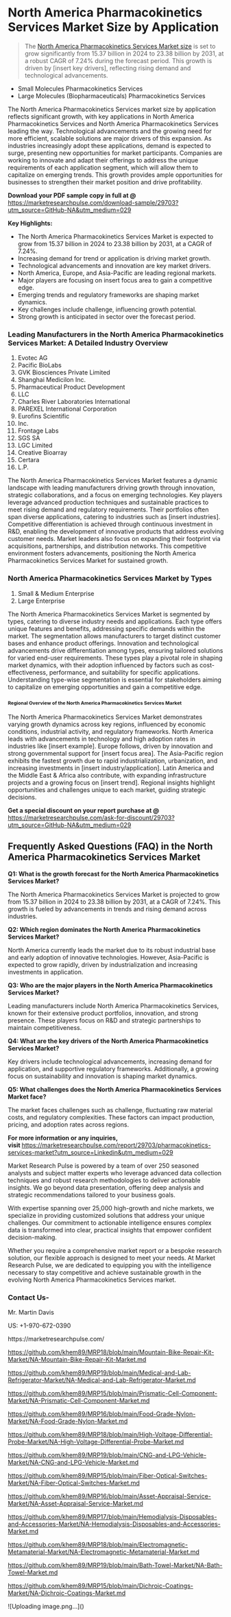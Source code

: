 <h1>North America Pharmacokinetics Services Market&nbsp;Size by Application</h1><blockquote><p>The <a href="https://marketresearchpulse.com/download-sample/29703?utm_source=GitHub-NA&amp;utm_medium=029">North America Pharmacokinetics Services Market size</a> is set to grow significantly from 15.37 billion in 2024 to 23.38 billion by 2031, at a robust CAGR of 7.24% during the forecast period. This growth is driven by [insert key drivers], reflecting rising demand and technological advancements.</p></blockquote><ul><li>Small Molecules Pharmacokinetics Services<li> Large Molecules (Biopharmaceuticals) Pharmacokinetics Services</li></ul><p>The North America Pharmacokinetics Services market size by application reflects significant growth, with key applications in North America Pharmacokinetics Services and North America Pharmacokinetics Services leading the way. Technological advancements and the growing need for more efficient, scalable solutions are major drivers of this expansion. As industries increasingly adopt these applications, demand is expected to surge, presenting new opportunities for market participants. Companies are working to innovate and adapt their offerings to address the unique requirements of each application segment, which will allow them to capitalize on emerging trends. This growth provides ample opportunities for businesses to strengthen their market position and drive profitability.</p><p><strong>Download your PDF sample copy in full at @ </strong><a href="https://marketresearchpulse.com/download-sample/29703?utm_source=GitHub-NA&amp;utm_medium=029">https://marketresearchpulse.com/download-sample/29703?utm_source=GitHub-NA&amp;utm_medium=029</a></p><p><strong>Key Highlights: </strong></p><ul><li>The North America Pharmacokinetics Services Market is expected to grow from 15.37 billion in 2024 to 23.38 billion by 2031, at a CAGR of 7.24%.</li><li>Increasing demand for trend or application is driving market growth.</li><li>Technological advancements and innovation are key market drivers.</li><li>North America, Europe, and Asia-Pacific are leading regional markets.</li><li>Major players are focusing on insert focus area to gain a competitive edge.</li><li>Emerging trends and regulatory frameworks are shaping market dynamics.</li><li>Key challenges include challenge, influencing growth potential.</li><li>Strong growth is anticipated in sector over the forecast period.</li></ul><h3>Leading Manufacturers in the North America Pharmacokinetics Services Market: A Detailed Industry Overview</h3><ol><li>Evotec AG</li><li>Pacific BioLabs</li><li>GVK Biosciences Private Limited</li><li>Shanghai Medicilon Inc.</li><li>Pharmaceutical Product Development</li><li>LLC</li><li>Charles River Laboratories International</li><li>PAREXEL International Corporation</li><li>Eurofins Scientific</li><li>Inc.</li><li>Frontage Labs</li><li>SGS SA</li><li>LGC Limited</li><li>Creative Bioarray</li><li>Certara</li><li>L.P.</li></ol><div class="flex max-w-full flex-col flex-grow"><div class="min-h-8 text-message flex w-full flex-col items-end gap-2 whitespace-normal break-words [.text-message+&amp;]:mt-5" dir="auto" data-message-author-role="assistant" data-message-id="fd8432e4-4910-450d-b182-61b7bfb0a01f" data-message-model-slug="gpt-4o"><div class="flex w-full flex-col gap-1 empty:hidden first:pt-[3px]"><div class="markdown prose w-full break-words dark:prose-invert light"><p>The North America Pharmacokinetics Services Market features a dynamic landscape with leading manufacturers driving growth through innovation, strategic collaborations, and a focus on emerging technologies. Key players leverage advanced production techniques and sustainable practices to meet rising demand and regulatory requirements. Their portfolios often span diverse applications, catering to industries such as [insert industries]. Competitive differentiation is achieved through continuous investment in R&amp;D, enabling the development of innovative products that address evolving customer needs. Market leaders also focus on expanding their footprint via acquisitions, partnerships, and distribution networks. This competitive environment fosters advancements, positioning the North America Pharmacokinetics Services Market for sustained growth.</p></div></div></div></div><h3>North America Pharmacokinetics Services Market by Types</h3><ol><li>Small & Medium Enterprise<li> Large Enterprise</li></ol><div class="flex max-w-full flex-col flex-grow"><div class="min-h-8 text-message flex w-full flex-col items-end gap-2 whitespace-normal break-words [.text-message+&amp;]:mt-5" dir="auto" data-message-author-role="assistant" data-message-id="084470be-0bb7-4664-bddf-5156b4f41249" data-message-model-slug="gpt-4o-mini"><div class="flex w-full flex-col gap-1 empty:hidden first:pt-[3px]"><div class="markdown prose w-full break-words dark:prose-invert light"><p>The North America Pharmacokinetics Services Market is segmented by types, catering to diverse industry needs and applications. Each type offers unique features and benefits, addressing specific demands within the market. The segmentation allows manufacturers to target distinct customer bases and enhance product offerings. Innovation and technological advancements drive differentiation among types, ensuring tailored solutions for varied end-user requirements. These types play a pivotal role in shaping market dynamics, with their adoption influenced by factors such as cost-effectiveness, performance, and suitability for specific applications. Understanding type-wise segmentation is essential for stakeholders aiming to capitalize on emerging opportunities and gain a competitive edge.</p></div></div></div></div><h3><span style="font-size: 11px;">Regional Overview of the North America Pharmacokinetics Services Market</span></h3><div class="flex max-w-full flex-col flex-grow"><div class="min-h-8 text-message flex w-full flex-col items-end gap-2 whitespace-normal break-words [.text-message+&amp;]:mt-5" dir="auto" data-message-author-role="assistant" data-message-id="e9038762-ce64-4e30-91c9-9bd413514231" data-message-model-slug="gpt-4o-mini"><div class="flex w-full flex-col gap-1 empty:hidden first:pt-[3px]"><div class="markdown prose w-full break-words dark:prose-invert light"><p>The North America Pharmacokinetics Services Market demonstrates varying growth dynamics across key regions, influenced by economic conditions, industrial activity, and regulatory frameworks. North America leads with advancements in technology and high adoption rates in industries like [insert example]. Europe follows, driven by innovation and strong governmental support for [insert focus area]. The Asia-Pacific region exhibits the fastest growth due to rapid industrialization, urbanization, and increasing investments in [insert industry/application]. Latin America and the Middle East &amp; Africa also contribute, with expanding infrastructure projects and a growing focus on [insert trend]. Regional insights highlight opportunities and challenges unique to each market, guiding strategic decisions.</p></div></div></div></div><p><strong>Get a special discount on your report purchase at @ </strong><a href="https://marketresearchpulse.com/ask-for-discount/29703?utm_source=GitHub-NA&amp;utm_medium=029">https://marketresearchpulse.com/ask-for-discount/29703?utm_source=GitHub-NA&amp;utm_medium=029</a></p><h2>Frequently Asked Questions (FAQ) in the North America Pharmacokinetics Services Market</h2><p><strong>Q1: What is the growth forecast for the North America Pharmacokinetics Services Market?</strong></p><p>The North America Pharmacokinetics Services Market is projected to grow from 15.37 billion in 2024 to 23.38 billion by 2031, at a CAGR of 7.24%. This growth is fueled by advancements in trends and rising demand across industries.</p><p><strong>Q2: Which region dominates the North America Pharmacokinetics Services Market?</strong></p><p>North America currently leads the market due to its robust industrial base and early adoption of innovative technologies. However, Asia-Pacific is expected to grow rapidly, driven by industrialization and increasing investments in application.</p><p><strong>Q3: Who are the major players in the North America Pharmacokinetics Services Market?</strong></p><p>Leading manufacturers include North America Pharmacokinetics Services, known for their extensive product portfolios, innovation, and strong presence. These players focus on R&amp;D and strategic partnerships to maintain competitiveness.</p><p><strong>Q4: What are the key drivers of the North America Pharmacokinetics Services Market?</strong></p><p>Key drivers include technological advancements, increasing demand for application, and supportive regulatory frameworks. Additionally, a growing focus on sustainability and innovation is shaping market dynamics.</p><p><strong>Q5: What challenges does the North America Pharmacokinetics Services Market face?</strong></p><p>The market faces challenges such as challenge, fluctuating raw material costs, and regulatory complexities. These factors can impact production, pricing, and adoption rates across regions.</p><p><strong>For more information or any inquiries, visit&nbsp;</strong><a href="https://marketresearchpulse.com/report/29703/pharmacokinetics-services-market?utm_source=Linkedin&utm_medium=029">https://marketresearchpulse.com/report/29703/pharmacokinetics-services-market?utm_source=Linkedin&utm_medium=029</a></p><p>Market Research Pulse is powered by a team of over 250 seasoned analysts and subject matter experts who leverage advanced data collection techniques and robust research methodologies to deliver actionable insights. We go beyond data presentation, offering deep analysis and strategic recommendations tailored to your business goals.</p><p>With expertise spanning over 25,000 high-growth and niche markets, we specialize in providing customized solutions that address your unique challenges. Our commitment to actionable intelligence ensures complex data is transformed into clear, practical insights that empower confident decision-making.</p><p>Whether you require a comprehensive market report or a bespoke research solution, our flexible approach is designed to meet your needs. At Market Research Pulse, we are dedicated to equipping you with the intelligence necessary to stay competitive and achieve sustainable growth in the evolving North America Pharmacokinetics Services market.</p><h3><strong>Contact Us-</strong></h3><p>Mr. Martin Davis</p><p>US: +1-970-672-0390</p><p>https://marketresearchpulse.com/</p><p><a href="https://github.com/khem89/MRP18/blob/main/Mountain-Bike-Repair-Kit-Market/NA-Mountain-Bike-Repair-Kit-Market.md">https://github.com/khem89/MRP18/blob/main/Mountain-Bike-Repair-Kit-Market/NA-Mountain-Bike-Repair-Kit-Market.md</a></p><p><a href="https://github.com/khem89/MRP19/blob/main/Medical-and-Lab-Refrigerator-Market/NA-Medical-and-Lab-Refrigerator-Market.md">https://github.com/khem89/MRP19/blob/main/Medical-and-Lab-Refrigerator-Market/NA-Medical-and-Lab-Refrigerator-Market.md</a></p><p><a href="https://github.com/khem89/MRP15/blob/main/Prismatic-Cell-Component-Market/NA-Prismatic-Cell-Component-Market.md">https://github.com/khem89/MRP15/blob/main/Prismatic-Cell-Component-Market/NA-Prismatic-Cell-Component-Market.md</a></p><p><a href="https://github.com/khem89/MRP16/blob/main/Food-Grade-Nylon-Market/NA-Food-Grade-Nylon-Market.md">https://github.com/khem89/MRP16/blob/main/Food-Grade-Nylon-Market/NA-Food-Grade-Nylon-Market.md</a></p><p><a href="https://github.com/khem89/MRP18/blob/main/High-Voltage-Differential-Probe-Market/NA-High-Voltage-Differential-Probe-Market.md">https://github.com/khem89/MRP18/blob/main/High-Voltage-Differential-Probe-Market/NA-High-Voltage-Differential-Probe-Market.md</a></p><p><a href="https://github.com/khem89/MRP19/blob/main/CNG-and-LPG-Vehicle-Market/NA-CNG-and-LPG-Vehicle-Market.md">https://github.com/khem89/MRP19/blob/main/CNG-and-LPG-Vehicle-Market/NA-CNG-and-LPG-Vehicle-Market.md</a></p><p><a href="https://github.com/khem89/MRP15/blob/main/Fiber-Optical-Switches-Market/NA-Fiber-Optical-Switches-Market.md">https://github.com/khem89/MRP15/blob/main/Fiber-Optical-Switches-Market/NA-Fiber-Optical-Switches-Market.md</a></p><p><a href="https://github.com/khem89/MRP16/blob/main/Asset-Appraisal-Service-Market/NA-Asset-Appraisal-Service-Market.md">https://github.com/khem89/MRP16/blob/main/Asset-Appraisal-Service-Market/NA-Asset-Appraisal-Service-Market.md</a></p><p><a href="https://github.com/khem89/MRP17/blob/main/Hemodialysis-Disposables-and-Accessories-Market/NA-Hemodialysis-Disposables-and-Accessories-Market.md">https://github.com/khem89/MRP17/blob/main/Hemodialysis-Disposables-and-Accessories-Market/NA-Hemodialysis-Disposables-and-Accessories-Market.md</a></p><p><a href="https://github.com/khem89/MRP18/blob/main/Electromagnetic-Metamaterial-Market/NA-Electromagnetic-Metamaterial-Market.md">https://github.com/khem89/MRP18/blob/main/Electromagnetic-Metamaterial-Market/NA-Electromagnetic-Metamaterial-Market.md</a></p><p><a href="https://github.com/khem89/MRP19/blob/main/Bath-Towel-Market/NA-Bath-Towel-Market.md">https://github.com/khem89/MRP19/blob/main/Bath-Towel-Market/NA-Bath-Towel-Market.md</a></p><p><a href="https://github.com/khem89/MRP15/blob/main/Dichroic-Coatings-Market/NA-Dichroic-Coatings-Market.md">https://github.com/khem89/MRP15/blob/main/Dichroic-Coatings-Market/NA-Dichroic-Coatings-Market.md</a></p>
![Uploading image.png…]()
